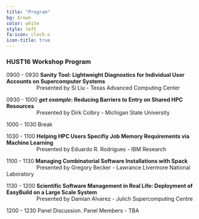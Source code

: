 ```yaml
---
title: "Program"
bg: brown
color: white
style: left
fa-icon: clock-o
icon-title: true
---
```


### HUST16 Workshop Program

0900 \- 0930 **Sanity Tool: Lightweight Diagnostics for Individual User Accounts on Supercomputer Systems**  
&nbsp;&nbsp;&nbsp;&nbsp;&nbsp;&nbsp;&nbsp;&nbsp;&nbsp;&nbsp;&nbsp;&nbsp;&nbsp;&nbsp;&nbsp;&nbsp;&nbsp;&nbsp;&nbsp;&nbsp;Presented by Si Liu \- Texas Advanced Computing Center

0930 \- 1000 **_get example_\: Reducing Barriers to Entry on Shared HPC Resources**  
&nbsp;&nbsp;&nbsp;&nbsp;&nbsp;&nbsp;&nbsp;&nbsp;&nbsp;&nbsp;&nbsp;&nbsp;&nbsp;&nbsp;&nbsp;&nbsp;&nbsp;&nbsp;&nbsp;&nbsp;Presented by Dirk Colbry \- Michigan State University

1000 \- 1030 Break  

1030 \- 1100 **Helping HPC Users Specifiy Job Memory Requirements via Machine Learning**  
&nbsp;&nbsp;&nbsp;&nbsp;&nbsp;&nbsp;&nbsp;&nbsp;&nbsp;&nbsp;&nbsp;&nbsp;&nbsp;&nbsp;&nbsp;&nbsp;&nbsp;&nbsp;&nbsp;&nbsp;Presented by Eduardo R. Rodrigues \- IBM Research

1100 \- 1130 **Managing Combinatorial Software Installations with Spack**  
&nbsp;&nbsp;&nbsp;&nbsp;&nbsp;&nbsp;&nbsp;&nbsp;&nbsp;&nbsp;&nbsp;&nbsp;&nbsp;&nbsp;&nbsp;&nbsp;&nbsp;&nbsp;&nbsp;&nbsp;Presented by Gregory Becker \- Lawrance Livermore National Laboratory

1130 \- 1200 **Scientific Software Management in Real Life\: Deployment of EasyBuild on a Large Scale System**  
&nbsp;&nbsp;&nbsp;&nbsp;&nbsp;&nbsp;&nbsp;&nbsp;&nbsp;&nbsp;&nbsp;&nbsp;&nbsp;&nbsp;&nbsp;&nbsp;&nbsp;&nbsp;&nbsp;&nbsp;Presented by Damian Alvarez \- Julich Supercomputing Centre

1200 \- 1230 Panel Discussion.  Panel Members - TBA


